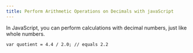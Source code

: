 ```yaml
---
title: Perform Arithmetic Operations on Decimals with javaScript
---
```

In JavaScript, you can perform calculations with decimal numbers, just like whole numbers.

    var quotient = 4.4 / 2.0; // equals 2.2